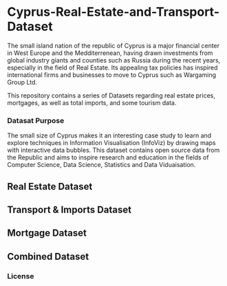 # Cyprus-Real-Estate-and-Transport-Dataset

The small island nation of the republic of Cyprus is a major financial center in West Europe and the Medditerrenean, having drawn investments from global industry giants and counties such as Russia during the recent years, especially in the field of Real Estate.
Its appealing tax policies has inspired international firms and businesses to move to Cyprus such as Wargaming Group Ltd.

This repository contains a series of Datasets regarding real estate prices, mortgages, as well as total imports, and some tourism data.

### Datasat Purpose

The small size of Cyprus makes it an interesting case study to learn and explore techniques in Information Visualisation (InfoViz) by drawing maps with interactive data bubbles.
This dataset contains open source data from the Republic and aims to inspire research and education in the fields of Computer Science, Data Science, Statistics and Data Viduaisation.

## Real Estate Dataset


## Transport & Imports Dataset


## Mortgage Dataset


## Combined Dataset


### License

